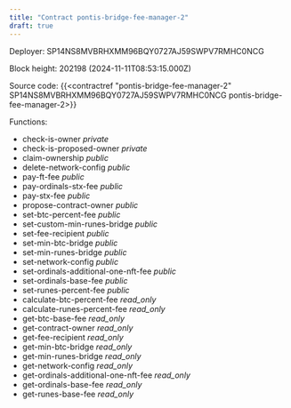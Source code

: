 ```yaml
---
title: "Contract pontis-bridge-fee-manager-2"
draft: true
---
```

Deployer: SP14NS8MVBRHXMM96BQY0727AJ59SWPV7RMHC0NCG


 



Block height: 202198 (2024-11-11T08:53:15.000Z)

Source code: {{<contractref "pontis-bridge-fee-manager-2" SP14NS8MVBRHXMM96BQY0727AJ59SWPV7RMHC0NCG pontis-bridge-fee-manager-2>}}

Functions:

* check-is-owner _private_
* check-is-proposed-owner _private_
* claim-ownership _public_
* delete-network-config _public_
* pay-ft-fee _public_
* pay-ordinals-stx-fee _public_
* pay-stx-fee _public_
* propose-contract-owner _public_
* set-btc-percent-fee _public_
* set-custom-min-runes-bridge _public_
* set-fee-recipient _public_
* set-min-btc-bridge _public_
* set-min-runes-bridge _public_
* set-network-config _public_
* set-ordinals-additional-one-nft-fee _public_
* set-ordinals-base-fee _public_
* set-runes-percent-fee _public_
* calculate-btc-percent-fee _read_only_
* calculate-runes-percent-fee _read_only_
* get-btc-base-fee _read_only_
* get-contract-owner _read_only_
* get-fee-recipient _read_only_
* get-min-btc-bridge _read_only_
* get-min-runes-bridge _read_only_
* get-network-config _read_only_
* get-ordinals-additional-one-nft-fee _read_only_
* get-ordinals-base-fee _read_only_
* get-runes-base-fee _read_only_
